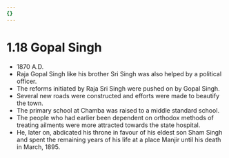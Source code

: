 ```yaml
---
{}
---
```

   
# 1.18 Gopal Singh   
* 1870 A.D.   
* Raja Gopal Singh like his brother Sri Singh was also helped by a political officer.   
* The reforms initiated by Raja Sri Singh were pushed on by Gopal Singh.   
* Several new roads were constructed and efforts were made to beautify the town.   
* The primary school at Chamba was raised to a middle standard school.   
* The people who had earlier been dependent on orthodox methods of treating ailments were more attracted towards the state hospital.   
* He, later on, abdicated his throne in favour of his eldest son Sham Singh and spent the remaining years of his life at a place Manjir until his death in March, 1895.